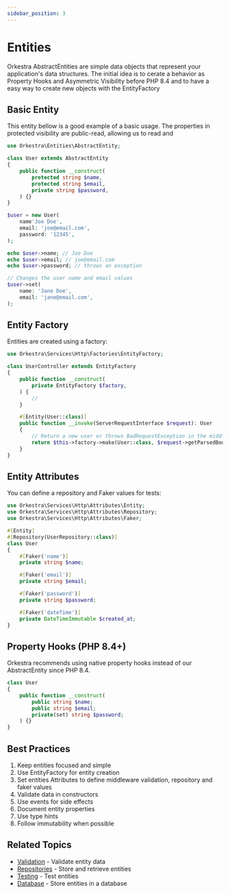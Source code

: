 ```yaml
---
sidebar_position: 3
---
```


# Entities

Orkestra AbstractEntities are simple data objects that represent your application's data structures.
The initial idea is to cerate a behavior as Property Hooks and Asymmetric Visibility before PHP 8.4 and to have a easy way to create new objects with the EntityFactory

## Basic Entity

This entity bellow is a good example of a basic usage. The properties in protected visibility are public-read, allowing us to read and 

```php
use Orkestra\Entities\AbstractEntity;

class User extends AbstractEntity
{
    public function __construct(
        protected string $name,
        protected string $email,
        private string $password,
    ) {}
}

$user = new User(
    name'Joe Doe',
    email: 'joe@email.com',
    password: '12345',
);

echo $user->name; // Joe Doe
echo $user->email; // joe@email.com
echo $user->password; // throws an exception

// Changes the user name and email values
$user->set(
    name: 'Jane Doe',
    email: 'jane@email.com',
);
```

## Entity Factory

Entities are created using a factory:

```php
use Orkestra\Services\Http\Factories\EntityFactory;

class UserController extends EntityFactory
{
    public function __construct(
        private EntityFactory $factory,
    ) {
        //
    }

    #[Entity(User::class)]
    public function __invoke(ServerRequestInterface $request): User
    {
        // Return a new user or throws BadRequestException in the middleware stage according validations
        return $this->factory->make(User::class, $request->getParsedBody());
    }
}
```

## Entity Attributes

You can define a repository and Faker values for tests:

```php
use Orkestra\Services\Http\Attributes\Entity;
use Orkestra\Services\Http\Attributes\Repository;
use Orkestra\Services\Http\Attributes\Faker;

#[Entity]
#[Repository(UserRepository::class)]
class User
{
    #[Faker('name')]
    private string $name;

    #[Faker('email')]
    private string $email;

    #[Faker('password')]
    private string $password;

    #[Faker('dateTime')]
    private DateTimeImmutable $created_at;
}
```

## Property Hooks (PHP 8.4+)

Orkestra recommends using native property hooks instead of our AbstractEntity since PHP 8.4.

```php
class User
{
    public function __construct(
        public string $name;
        public string $email;
        private(set) string $password;
    ) {}
}
```

## Best Practices

1. Keep entities focused and simple
2. Use EntityFactory for entity creation
3. Set entities Attributes to define middleware validation, repository and faker values
4. Validate data in constructors
5. Use events for side effects
6. Document entity properties
7. Use type hints
8. Follow immutability when possible

## Related Topics

- [Validation](/docs/guides/validation) - Validate entity data
- [Repositories](/docs/guides/repositories) - Store and retrieve entities
- [Testing](/docs/guides/testing) - Test entities
- [Database](/docs/guides/database) - Store entities in a database 